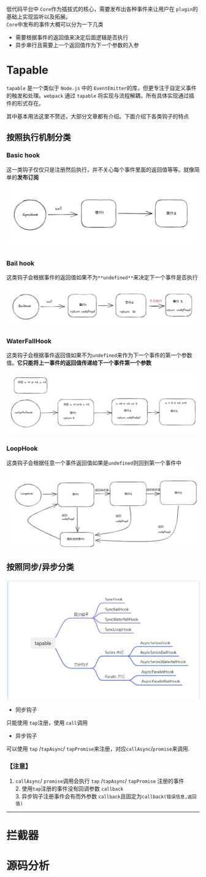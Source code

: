 低代码平台中 `Core`作为插拔式的核心，需要发布出各种事件来让用户在 `plugin`的基础上实现监听以及拓展。<br />`Core`中发布的事件大概可以分为一下几类

- 需要根据事件的返回值来决定后面逻辑是否执行
- 异步串行且需要上一个返回值作为下一个参数的入参

# Tapable

`tapable` 是一个类似于 `Node.js` 中的 `EventEmitter`的库，但更专注于自定义事件的触发和处理。`webpack` 通过 `tapable` 将实现与流程解耦，所有具体实现通过插件的形式存在。

其中基本用法这里不赘述，大部分文章都有介绍。下面介绍下各类钩子的特点

## 按照执行机制分类

### Basic hook

这一类钩子仅仅只是注册然后执行，并不关心每个事件里面的返回值等等。就像简单的**发布订阅**<br />![image.png](./imgs/1.png)

### Bail hook

这类钩子会根据事件的返回值如果不为`**undefined**`来决定下一个事件是否执行<br />![image.png](./imgs/2.png)

### WaterFallHook

这类钩子会根据事件返回值如果不为`undefined`来作为下一个事件的第一个参数值。**它只能将上一事件的返回值传递给下一个事件第一个参数**

![image.png](./imgs/3.png)

### LoopHook

这类钩子会根据任意一个事件返回值如果是`undefined`则回到第一个事件中<br />
![image.png](./imgs/4.png)

## 按照同步/异步分类

![](./imgs/5.png)

- 同步钩子

只能使用 `tap`注册，使用 `call`调用

- 异步钩子

可以使用 `tap` /`tapAsync`/ `tapPromise`来注册，对应`callAsync`/`promise`来调用.

### 【注意】

1.  `callAsync`/ `promise`调用会执行 `tap` /`tapAsync`/ `tapPromise` 注册的事件<br /> 2. 使用`tap`注册的事件没有回调参数 `callback`<br /> 3. 异步钩子注册事件会有而外参数 `callback`且固定为`callback(错误信息,返回值)`

---

# 拦截器

# 源码分析
